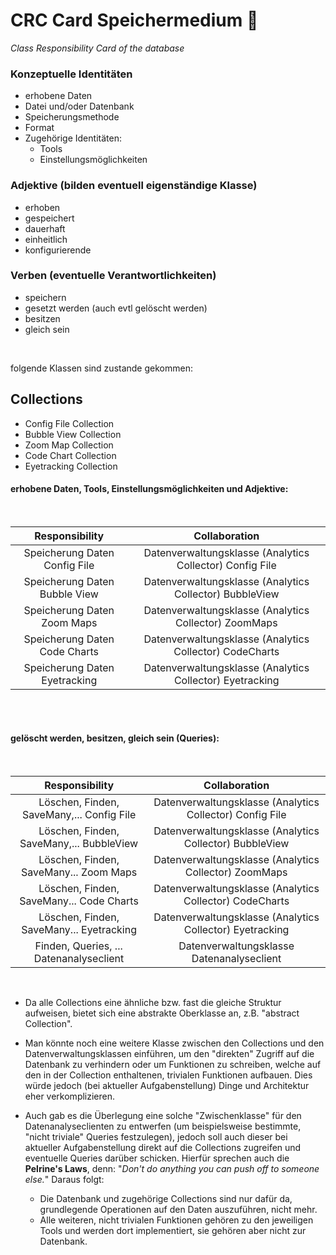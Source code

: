 # CRC Card Speichermedium :floppy_disk:
*Class Responsibility Card of the database*

### Konzeptuelle Identitäten 
- erhobene Daten
- Datei und/oder Datenbank
- Speicherungsmethode
- Format 
- Zugehörige Identitäten:
    - Tools
    - Einstellungsmöglichkeiten

### Adjektive (bilden eventuell eigenständige Klasse)
- erhoben
- gespeichert
- dauerhaft
- einheitlich
- konfigurierende

### Verben (eventuelle Verantwortlichkeiten)
- speichern
- gesetzt werden (auch evtl gelöscht werden)
- besitzen
- gleich sein

</br>

folgende Klassen sind zustande gekommen:

## Collections
- Config File Collection
- Bubble View Collection
- Zoom Map Collection
- Code Chart Collection
- Eyetracking Collection

#### erhobene Daten, Tools, Einstellungsmöglichkeiten und Adjektive:
</br>
<center>

|         Responsibility        | Collaboration |
|:-----------------------------:|:-------------:|
| Speicherung Daten Config File |     Datenverwaltungsklasse (Analytics Collector) Config File    |
| Speicherung Daten Bubble View |     Datenverwaltungsklasse (Analytics Collector) BubbleView    |
| Speicherung Daten Zoom Maps   |     Datenverwaltungsklasse (Analytics Collector) ZoomMaps    |
| Speicherung Daten Code Charts |     Datenverwaltungsklasse (Analytics Collector) CodeCharts    |
| Speicherung Daten Eyetracking |     Datenverwaltungsklasse (Analytics Collector) Eyetracking    |

</center>
</br>
</br>

#### gelöscht werden, besitzen, gleich sein (Queries):
</br>
<center>

|               Responsibility              |                       Collaboration                      |
|:-----------------------------------------:|:--------------------------------------------------------:|
| Löschen, Finden, SaveMany,... Config File | Datenverwaltungsklasse (Analytics Collector) Config File |
| Löschen, Finden, SaveMany,... BubbleView  |  Datenverwaltungsklasse (Analytics Collector) BubbleView |
| Löschen, Finden, SaveMany... Zoom Maps    |   Datenverwaltungsklasse (Analytics Collector) ZoomMaps  |
| Löschen, Finden, SaveMany... Code Charts  |  Datenverwaltungsklasse (Analytics Collector) CodeCharts |
| Löschen, Finden, SaveMany... Eyetracking  | Datenverwaltungsklasse (Analytics Collector) Eyetracking | 
Finden, Queries, ... Datenanalyseclient  | Datenverwaltungsklasse Datenanalyseclient |

</center>
</br>

- Da alle Collections eine ähnliche bzw. fast die gleiche Struktur aufweisen, bietet sich eine abstrakte Oberklasse an, z.B. "abstract Collection".

- Man könnte noch eine weitere Klasse zwischen den Collections und den Datenverwaltungsklassen einführen, um den "direkten" Zugriff auf die Datenbank zu verhindern oder um Funktionen zu schreiben, welche auf den in der Collection enthaltenen, trivialen Funktionen aufbauen. Dies würde jedoch (bei aktueller Aufgabenstellung) Dinge und Architektur eher verkomplizieren.

- Auch gab es die Überlegung eine solche "Zwischenklasse" für den Datenanalyseclienten zu entwerfen (um beispielsweise bestimmte, "nicht triviale" Queries festzulegen), jedoch soll auch dieser bei aktueller Aufgabenstellung direkt auf die Collections zugreifen und eventuelle Queries darüber schicken. Hierfür sprechen auch die **Pelrine's Laws**, denn: "*Don't do anything you can push off to someone else.*" Daraus folgt:

    - Die Datenbank und zugehörige Collections sind nur dafür da, grundlegende Operationen auf den Daten auszuführen, nicht mehr.
    - Alle weiteren, nicht trivialen Funktionen gehören zu den jeweiligen Tools und werden dort implementiert, sie gehören aber nicht zur Datenbank.